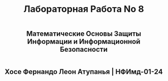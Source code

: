 <div style="display: flex; flex-direction: column; justify-content: center; align-items: center; height: 100vh; text-align: center;">
  <h1><strong>Лабораторная Pабота No 8</strong></h1>
  <h2><strong>Математические Основы Защиты Информации и Информационной Безопасности</strong></h2>
  <h2>Хосе Фернандо Леон Атупанья | НФИмд-01-24</h2>
</div>

## **Содержание**

1. Цель работы
2. Выполнение лабораторной работы
3. Выводы

## **1. Цель работы**

Ознакомиться  с темой целочисленная арифметика многократной точности, используя материал, представленный в лабораторной работе № 8, и используя концепции, представленные в предыдущих работах, такие как модули, максимальный общий делитель и шифрование.


## **2. Выполнение лабораторной работы - Целочисленная арифметика многократной точности**

### *Алгоритм 1 (сложение неотрицательных целых чисел)*

В этой отчете следующий код реализует, u и v - это векторы цифр чисел в базе b, w инициализируется как массив нулей с n + 1 элементами для хранения результата, включая переносимую цифру. Цикл перебирает цифры от наименее значимой до наиболее значимой (j = n, n-1, ..., 1). Вычисляет сумму цифр из u и v в позиции j, включая перенос k.

![Рис. 1: Переменные программы](./img/1.PNG)

Возвращается результат, который включает в себя перенос в точке w[0] и цифры суммы.

![Рис. 1: Переменные программы](./img/2.PNG)


### *Алгоритм 2 (вычитание неотрицательных целых чисел)*

u и v - это векторы цифр, представляющие числа по основанию b. Предполагается, что u>v. b - это основание системы счисления. Цикл перебирает цифры от наименее значимой до наиболее значимой (j = n, n-1, ..., 1).
Вычисляет разницу между цифрами u и v, скорректированную заемщиком
k.

![Рис. 1: Переменные программы](./img/3.PNG)

Результат w возвращается в виде вектора цифр, представляющего разницу u−v.

![Рис. 1: Переменные программы](./img/4.PNG)

### *Алгоритм 3 (умноджение неотрицательных целых чисел)*

u и v - это массивы, представляющие цифры чисел по основанию b, а b - это основание системы счисления. Выполняет перебор цифр v от наименее значимых до наиболее значимых (j = m, m-1, ..., 1). Пропускает вычисление, если v[j]=0, поскольку это не влияет на результат.

![Рис. 1: Переменные программы](./img/5.PNG)

Результат w возвращается в виде массива цифр, представляющих продукт.

![Рис. 1: Переменные программы](./img/6.PNG)

### *Алгоритм 4 (быстрый столбик)*

Входные:
u и v: Векторы, представляющие разряды чисел с основанием b.
b: Основание системы счисления.
Инициализация:
w: Результирующий массив, инициализированный нулями, размером n+m, достаточным для хранения продукта. t: Промежуточная сумма, инициализированная равным 0. Сохраняет весь оставшийся перенос t в w[1].

![Рис. 1: Переменные программы](./img/7.PNG)

Для u=123 и v=45 алгоритм вычисляет:
w=[0,5,5,3,5], что соответствует 5535, произведению 123 на 45.

![Рис. 1: Переменные программы](./img/8.PNG)

### *Алгоритм 5 (деление многоразрядных целых чисел)*

![Рис. 1: Переменные программы](./img/9.PNG)

## 3. Выводы

В заключение хотелось бы отметить, что разработанные алгоритмы для многоточной целочисленной арифметики демонстрируют надежные решения для таких фундаментальных операций, как сложение, вычитание, умножение и деление. Каждый алгоритм был тщательно разработан и реализован, чтобы справиться со сложностями послойных вычислений в любой базовой системе счисления. Корректность этих методов обеспечивается строгим соблюдением принципов модульной арифметики и управлением переносами, заимствованиями и промежуточными результатами.

Алгоритмы сложения и вычитания эффективно справляются с переносами и заимствованиями из нескольких цифр, обеспечивая точность. Алгоритмы умножения, включающие как стандартный метод столбцов, так и оптимизированный метод быстрых столбцов, эффективно вычисляют результаты при минимизации вычислительных затрат. Алгоритм деления обеспечивает точные вычисления частного и остатка с помощью итеративных методов уточнения и масштабирования.

Эти реализации являются не только свидетельством нашего понимания вычислительной математики, но и основой для приложений в криптографии, численном анализе и информатике, где точность и эффективность имеют первостепенное значение.


